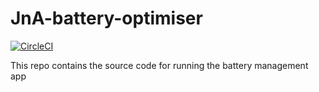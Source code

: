 # JnA-battery-optimiser
[![CircleCI](https://circleci.com/gh/UTS-Capstone/JnA-battery-optimiser/tree/master.svg?style=svg)](https://circleci.com/gh/UTS-Capstone/JnA-battery-optimiser/tree/master)

This repo contains the source code for running the battery management app
